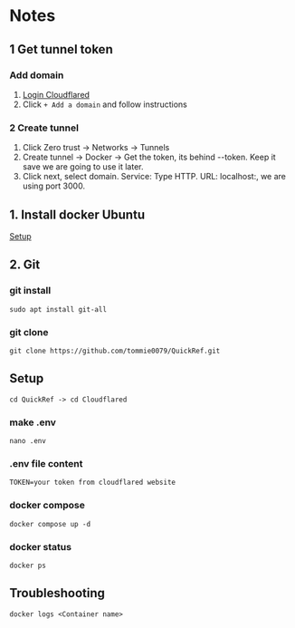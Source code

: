 # Notes

## 1 Get tunnel token

### Add domain

1. [Login Cloudflared](https://dash.cloudflare.com/login)
2. Click `+ Add a domain` and follow instructions


### 2 Create tunnel

1. Click Zero trust -> Networks -> Tunnels
2. Create tunnel -> Docker -> Get the token, its behind --token. Keep it save we are going to use it later. 
3. Click next, select domain. Service: Type HTTP. URL: localhost:<port>, we are using port 3000.   


## 1. Install docker Ubuntu
[Setup](https://docs.docker.com/engine/install/ubuntu/)

## 2. Git 

### git install
```
sudo apt install git-all
```

### git clone 
```
git clone https://github.com/tommie0079/QuickRef.git
```

## Setup

```
cd QuickRef -> cd Cloudflared
```

### make .env
```
nano .env
```

### .env file content
``` 
TOKEN=your token from cloudflared website
```

### docker compose 

```
docker compose up -d
```

### docker status 
```
docker ps
```


## Troubleshooting
```
docker logs <Container name>
```